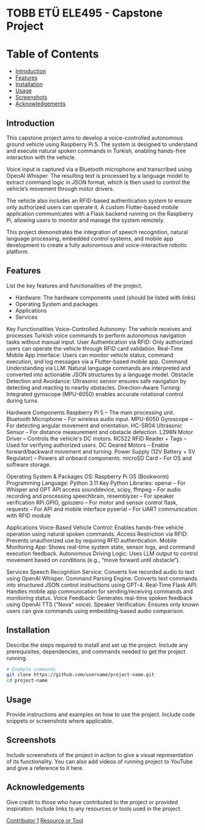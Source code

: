 # TOBB ETÜ ELE495 - Capstone Project

# Table of Contents
- [Introduction](#introduction)
- [Features](#features)
- [Installation](#installation)
- [Usage](#usage)
- [Screenshots](#screenshots)
- [Acknowledgements](#acknowledgements)

## Introduction
This capstone project aims to develop a voice-controlled autonomous ground vehicle using Raspberry Pi 5. The system is designed to understand and execute natural spoken commands in Turkish, enabling hands-free interaction with the vehicle.

Voice input is captured via a Bluetooth microphone and transcribed using OpenAI Whisper. The resulting text is processed by a language model to extract command logic in JSON format, which is then used to control the vehicle’s movement through motor drivers.

The vehicle also includes an RFID-based authentication system to ensure only authorized users can operate it. A custom Flutter-based mobile application communicates with a Flask backend running on the Raspberry Pi, allowing users to monitor and manage the system remotely.

This project demonstrates the integration of speech recognition, natural language processing, embedded control systems, and mobile app development to create a fully autonomous and voice-interactive robotic platform.

## Features
List the key features and functionalities of the project.
- Hardware: The hardware components used (should be listed with links)
- Operating System and packages
- Applications 
- Services

Key Functionalities
Voice-Controlled Autonomy: The vehicle receives and processes Turkish voice commands to perform autonomous navigation tasks without manual input.
User Authentication via RFID: Only authorized users can operate the vehicle through RFID card validation.
Real-Time Mobile App Interface: Users can monitor vehicle status, command execution, and log messages via a Flutter-based mobile app.
Command Understanding via LLM: Natural language commands are interpreted and converted into actionable JSON structures by a language model.
Obstacle Detection and Avoidance: Ultrasonic sensor ensures safe navigation by detecting and reacting to nearby obstacles.
Direction-Aware Turning: Integrated gyroscope (MPU-6050) enables accurate rotational control during turns.

Hardware Components
Raspberry Pi 5 – The main processing unit.
Bluetooth Microphone – For wireless audio input.
MPU-6050 Gyroscope – For detecting angular movement and orientation.
HC-SR04 Ultrasonic Sensor – For distance measurement and obstacle detection.
L298N Motor Driver – Controls the vehicle's DC motors.
RC522 RFID Reader + Tags – Used for verifying authorized users.
DC Geared Motors – Enable forward/backward movement and turning.
Power Supply (12V Battery + 5V Regulator) – Powers all onboard components.
microSD Card – For OS and software storage.

Operating System & Packages
OS: Raspberry Pi OS (Bookworm)
Programming Language: Python 3.11
Key Python Libraries:
openai – For Whisper and GPT API access
sounddevice, scipy, ffmpeg – For audio recording and processing
speechbrain, resemblyzer – For speaker verification
RPi.GPIO, gpiozero – For motor and sensor control
flask, requests – For API and mobile interface
pyserial – For UART communication with RFID module

Applications
Voice-Based Vehicle Control: Enables hands-free vehicle operation using natural spoken commands.
Access Restriction via RFID: Prevents unauthorized use by requiring RFID authentication.
Mobile Monitoring App: Shows real-time system state, sensor logs, and command execution feedback.
Autonomous Driving Logic: Uses LLM output to control movement based on conditions (e.g., “move forward until obstacle”).

Services
Speech Recognition Service: Converts live recorded audio to text using OpenAI Whisper.
Command Parsing Engine: Converts text commands into structured JSON control instructions using GPT-4.
Real-Time Flask API: Handles mobile app communication for sending/receiving commands and monitoring status.
Voice Feedback: Generates real-time spoken feedback using OpenAI TTS ("Nova" voice).
Speaker Verification: Ensures only known users can give commands using embedding-based audio comparison.

## Installation
Describe the steps required to install and set up the project. Include any prerequisites, dependencies, and commands needed to get the project running.

```bash
# Example commands
git clone https://github.com/username/project-name.git
cd project-name
```

## Usage
Provide instructions and examples on how to use the project. Include code snippets or screenshots where applicable.

## Screenshots
Include screenshots of the project in action to give a visual representation of its functionality. You can also add videos of running project to YouTube and give a reference to it here. 

## Acknowledgements
Give credit to those who have contributed to the project or provided inspiration. Include links to any resources or tools used in the project.

[Contributor 1](https://github.com/user1)
[Resource or Tool](https://www.nvidia.com)
